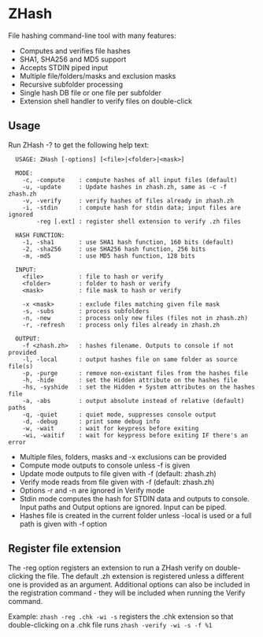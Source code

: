 # ZHash
File hashing command-line tool with many features:
- Computes and verifies file hashes
- SHA1, SHA256 and MD5 support
- Accepts STDIN piped input
- Multiple file/folders/masks and exclusion masks
- Recursive subfolder processing
- Single hash DB file or one file per subfolder
- Extension shell handler to verify files on double-click

## Usage

Run ZHash -? to get the following help text:

```
  USAGE: ZHash [-options] [<file>|<folder>|<mask>]

  MODE:
    -c, -compute    : compute hashes of all input files (default)
    -u, -update     : Update hashes in zhash.zh, same as -c -f zhash.zh
    -v, -verify     : verify hashes of files already in zhash.zh
    -i, -stdin      : compute hash for stdin data; input files are ignored
        -reg [.ext] : register shell extension to verify .zh files

  HASH FUNCTION:
    -1, -sha1       : use SHA1 hash function, 160 bits (default)
    -2, -sha256     : use SHA256 hash function, 256 bits
    -m, -md5        : use MD5 hash function, 128 bits

  INPUT:
    <file>          : file to hash or verify
    <folder>        : folder to hash or verify
    <mask>          : file mask to hash or verify
   
    -x <mask>       : exclude files matching given file mask
    -s, -subs       : process subfolders
    -n, -new        : process only new files (files not in zhash.zh)
    -r, -refresh    : process only files already in zhash.zh

  OUTPUT:
    -f <zhash.zh>   : hashes filename. Outputs to console if not provided
    -l, -local      : output hashes file on same folder as source file(s)
    -p, -purge      : remove non-existant files from the hashes file
    -h, -hide       : set the Hidden attribute on the hashes file
    -hs, -syshide   : set the Hidden + System attributes on the hashes file
    -a, -abs        : output absolute instead of relative (default) paths
    -q, -quiet      : quiet mode, suppresses console output
    -d, -debug      : print some debug info
    -w, -wait       : wait for keypress before exiting
    -wi, -waitif    : wait for keypress before exiting IF there's an error
```

- Multiple files, folders, masks and -x exclusions can be provided
- Compute mode outputs to console unless -f is given
- Update mode outputs to file given with -f (default: zhash.zh)
- Verify mode reads from file given with -f (default: zhash.zh)
- Options -r and -n are ignored in Verify mode
- Stdin mode computes the hash for STDIN data and outputs to console. Input paths and Output options are ignored. Input can be piped.
- Hashes file is created in the current folder unless -local is used or a full path is given with -f option

## Register file extension
The -reg option registers an extension to run a ZHash verify on double-clicking the file. The default .zh extension is registered unless a different one is provided as an argument. Additional options can also be included in the registration command - they will be included when running the Verify command.

Example: `zhash -reg .chk -wi -s` registers the .chk extension so that double-clicking on a .chk file runs `zhash -verify -wi -s -f %1`
